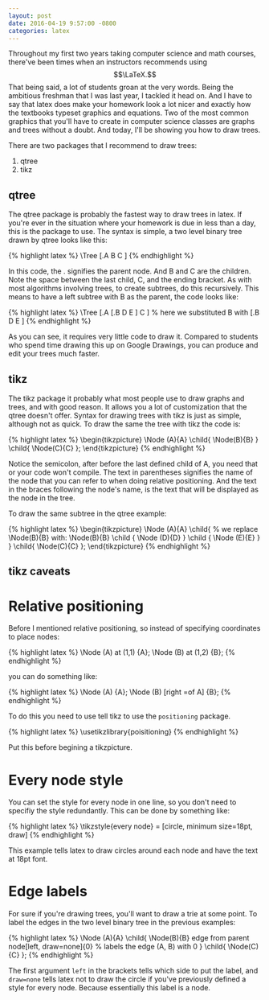 ```yaml
---
layout: post
date: 2016-04-19 9:57:00 -0800
categories: latex
---
```

<script src="https://cdn.mathjax.org/mathjax/latest/MathJax.js?config=TeX-AMS-MML_HTMLorMML" type="text/javascript"></script>

Throughout my first two years taking computer science and math courses,
there've been times when an instructors recommends using $$\LaTeX.$$ That
being said, a lot of students groan at the very words. Being the ambitious
freshman that I was last year, I tackled it head on. And I have to say that
latex does make your homework look a lot nicer and exactly how the 
textbooks typeset graphics and equations. Two of the most common graphics
that you'll have to create in computer science classes are graphs and trees
without a doubt. And today, I'll be showing you how to draw trees.

There are two packages that I recommend to draw trees:

1.  qtree
2.  tikz


<h2>qtree</h2>
The qtree package is probably the fastest way to draw trees in latex. If
you're ever in the situation where your homework is due in less than a day,
this is the package to use. The syntax is simple, a two level binary tree
drawn by qtree looks like this:

{% highlight latex %}
\Tree [.A B C ]
{% endhighlight %}

In this code, the . signifies the parent node. And B and C are the children.
Note the space between the last child, C, and the ending bracket. As with
most algorithms involving trees, to create subtrees, do this recursively.
This means to have a left subtree with B as the parent, the code looks like:

{% highlight latex %}
\Tree [.A [.B D E ] C ] % here we substituted B with [.B D E ]
{% endhighlight %}

As you can see, it requires very little code to draw it. Compared to
students who spend time drawing this up on Google Drawings, you can produce
and edit your trees much faster.


<h2>tikz</h2>
The tikz package it probably what most people use to draw graphs and trees,
and with good reason. It allows you a lot of customization that the qtree
doesn't offer. Syntax for drawing trees with tikz is just as simple, although
not as quick. To draw the same the tree with tikz the code is:

{% highlight latex %}
\begin{tikzpicture}
\Node (A){A}
  \child{ \Node(B){B} }
  \child{ \Node(C){C} };
\end{tikzpicture}
{% endhighlight %}

Notice the semicolon, after before the last defined child of A, you need
that or your code won't compile. The text in parentheses signifies the name 
of the node that you can refer to when doing relative positioning. 
And the text in the braces following the node's name, is the text that will
be displayed as the node in the tree.

To draw the same subtree in the qtree example:

{% highlight latex %}
\begin{tikzpicture}
\Node (A){A}
  \child{
    % we replace \Node(B){B} with:
    \Node(B){B}
    \child { \Node (D){D} }
    \child { \Node (E){E} }
  }
  \child{ \Node(C){C} };
\end{tikzpicture}
{% endhighlight %}


<h2>tikz caveats</h2>
<h1>Relative positioning</h1>
Before I mentioned relative positioning, so instead of specifying
coordinates to place nodes:

{% highlight latex %}
\Node (A) at (1,1) {A};
\Node (B) at (1,2) {B};
{% endhighlight %}

you can do something like:

{% highlight latex %}
\Node (A) {A};
\Node (B) [right =of A] {B};
{% endhighlight %}

To do this you need to use tell tikz to use the `positioning` package.

{% highlight latex %}
\usetikzlibrary{poisitioning}
{% endhighlight %}

Put this before begining a tikzpicture.


<h1>Every node style</h1>
You can set the style for every node in one line,
so you don't need to specifiy the style redundantly. This can be done by
something like:

{% highlight latex %}
\tikzstyle{every node} = [circle, minimum size=18pt, draw]
{% endhighlight %}

This example tells latex to draw circles around each node and have the text
at 18pt font.

<h1>Edge labels</h1>
For sure if you're drawing trees, you'll want to draw a trie at some point.
To label the edges in the two level binary tree in the previous examples:

{% highlight latex %}
\Node (A){A}
  \child{ 
    \Node(B){B}
    edge from parent node[left, draw=none]{0} % labels the edge (A, B) with 0
  }
  \child{ \Node(C){C} };
{% endhighlight %}

The first argument `left` in the brackets tells which side to put the label, and
`draw=none` tells latex not to draw the circle if you've previously
defined a style for every node. Because essentially this label is a node.
